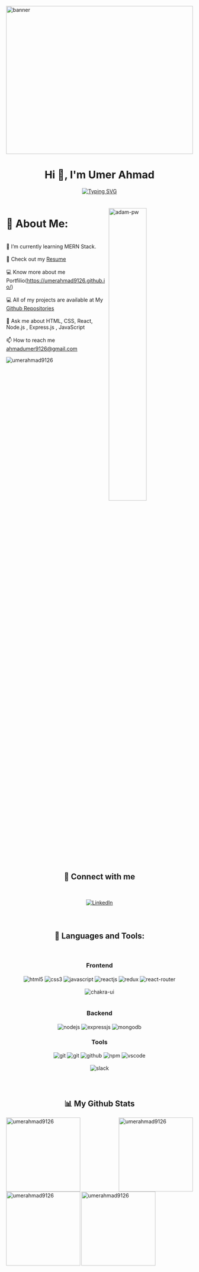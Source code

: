 <a href="https://umerahmad9126.github.io/" target="blank"><img 
            src="https://www.wingstechsolutions.com/wp-content/uploads/2022/03/full-stack-development.gif"
            alt="banner" height="400px" width="100%" />
</a>

<h1 align="center">Hi 👋, I'm Umer Ahmad</h1>

<p align="center">
<a href="https://git.io/typing-svg"><img src="https://readme-typing-svg.demolab.com?font=Fira+Code&size=25&pause=1000&color=A5F7DB&width=800&lines=An+enthusiastic+learner+and+Full+Stack+Web+Developer." alt="Typing SVG" /></a>
</p>
</hr>


<img width="100%" height="9" src="http://clipart-library.com/img1/759513.jpg">



<p><img  align="right" src="https://github.com/Adam-pw/Adam-pw/blob/main/animation_500_kxa883sd.gif" alt="adam-pw" width="45%" /></p>

# 💫 About Me:


<br>🌱 I’m currently learning MERN Stack.<br>
<br>📄 Check out my [Resume](https://drive.google.com/file/d/1nvptm9d35XdSoHzWJkNmpZcC1r9MnHuW/view?usp=sharing)<br>
<br>💻 Know more about me Portfilio(https://umerahmad9126.github.io/)<br>
<br>💻 All of my projects are available at My [Github Repositories](https://github.com/UmerAhmad9126?tab=repositories)<br>
<br>💬 Ask me about HTML, CSS, React, Node.js , Express.js , JavaScript<br>
<br>📫 How to reach me ahmadumer9126@gmail.com<br>

<p> <img
        src="https://komarev.com/ghpvc/?username=umerahmad9126&label=Profile%20views&color=0e75b6&style=flat"
        alt="umerahmad9126" />
</p>
<img   width="100%" height="9" src="http://clipart-library.com/img1/759513.jpg">



<h2 align="center">📱 Connect with me</h2>
<br />
<p align="center">
      <a href="https://www.linkedin.com/in/umer-ahmad-515437217/" target="_blank">
     <img src="https://img.shields.io/badge/LinkedIn-0077B5?style=for-the-badge&logo=linkedin&logoColor=white" align="center" alt="LinkedIn"> </a>
</p>
<br />
<img   width="100%" height="9" src="http://clipart-library.com/img1/759513.jpg">
<br/>


<h2 align="center">🚀 Languages and Tools:</h2>
<br/>
<div align="center">
 
 <div align="center"><h3 align="center">Frontend</h3>
<img src="https://img.shields.io/badge/html5-%23E34F26.svg?style=for-the-badge&logo=html5&logoColor=white" align="center" alt="html5">
<img src = "https://img.shields.io/badge/css3-%231572B6.svg?style=for-the-badge&logo=css3&logoColor=white" align="center" alt="css3">
<img src ="https://img.shields.io/badge/javascript-%23323330.svg?style=for-the-badge&logo=javascript&logoColor=%23F7DF1E" align="center" alt="javascript">
<img src="https://img.shields.io/badge/React-20232A?style=for-the-badge&logo=react&logoColor=61DAFB"  align="center" alt="reactjs" />
<img src="https://img.shields.io/badge/Redux-593D88?style=for-the-badge&logo=redux&logoColor=white"  align="center" alt="redux" />

 <img src="https://img.shields.io/badge/React_Router-CA4245?style=for-the-badge&logo=react-router&logoColor=white"  align="center" alt="react-router" />
<br/>
<br/>
  <img src = "https://img.shields.io/badge/chakra ui-%234ED1C5.svg?style=for-the-badge&logo=chakraui&logoColor=white" align="center" alt="chakra-ui"/>
   
</div>
 <br/>
  <div align="center"><h3 align="center">Backend</h3> 
<img src="https://img.shields.io/badge/Node.js-339933?style=for-the-badge&logo=nodedotjs&logoColor=white" align="center" alt="nodejs" />
<img src="https://img.shields.io/badge/Express.js-000000?style=for-the-badge&logo=express&logoColor=white" align="center" alt="expressjs"/>
<img src="https://img.shields.io/badge/MongoDB-4EA94B?style=for-the-badge&logo=mongodb&logoColor=white" align="center" alt="mongodb"/>
 </div>
  
  <div align="center"><h3 align="center">Tools</h3> 

   <img src="https://img.shields.io/badge/netlify-%23000000.svg?style=for-the-badge&logo=netlify&logoColor=#00C7B7" align="center" alt="git"/>
   <img src="https://img.shields.io/badge/vercel-%23000000.svg?style=for-the-badge&logo=vercel&logoColor=whit" align="center" alt="git"/>
<img src="https://img.shields.io/badge/GitHub-100000?style=for-the-badge&logo=github&logoColor=white"  align="center" alt="github"/>

<img src = "https://img.shields.io/badge/NPM-%23000000.svg?style=for-the-badge&logo=npm&logoColor=white" align="center" alt="npm">
   <img src="https://img.shields.io/badge/Visual%20Studio-5C2D91.svg?style=for-the-badge&logo=visual-studio&logoColor=white"  align="center" alt="vscode"/>
   <br/>
<br/>
   <img src="https://img.shields.io/badge/Slack-4A154B?style=for-the-badge&logo=slack&logoColor=white" align="center" alt="slack"/>
 </div>
</div>

<br/>
<br/>
<img width="100%" height="9" src="http://clipart-library.com/img1/759513.jpg"> 

  

<h2 align="center">📊 My Github Stats</h2>
   
<p><img align="left"
        src="https://github-readme-stats.vercel.app/api/top-langs?username=umerahmad9126&show_icons=true&locale=en&layout=compact"
        alt="umerahmad9126" height="200"  />
</p>

<p><img align="right"
        src="https://github-readme-stats.vercel.app/api?username=umerahmad9126&show_icons=true&locale=en"
        alt="umerahmad9126" height="200"  />
</p>

<p><img align="left" 
        src="https://github-readme-streak-stats.herokuapp.com/?user=umerahmad9126&"
        alt="umerahmad9126" height="200" />
</p>


<div>
  <p align="left">
    <a href="https://github.com/ryo-ma/github-profile-trophy">
        <img src="https://github-profile-trophy.vercel.app/?username=umerahmad9126" alt="umerahmad9126" height="200" />
    </a>
</p>
</div>

